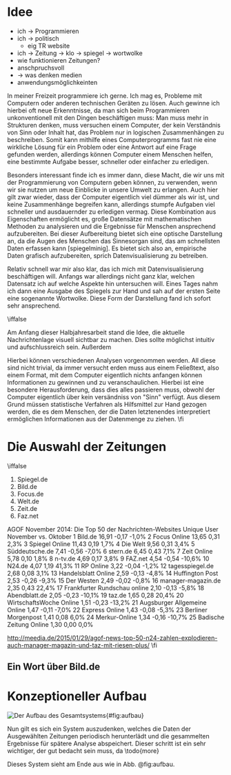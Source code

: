 # Idee
* ich -> Programmieren
* ich -> politisch
  * eig TR website
* ich -> Zeitung -> klo -> spiegel -> wortwolke
* wie funktionieren Zeitungen?
* anschpruchsvoll
* -> was denken medien
* anwendungsmöglichkeinten

In meiner Freizeit programmiere ich gerne. Ich mag es, Probleme mit Computern oder anderen technischen Geräten zu lösen. Auch gewinne ich hierbei oft neue Erkenntnisse, da man sich beim Programmieren unkonventionell mit den Dingen beschäftigen muss: Man muss mehr in Strukturen denken, muss versuchen einem Computer, der kein Verständnis von Sinn oder Inhalt hat, das Problem nur in logischen Zusammenhängen zu beschreiben. Somit kann mithilfe eines Computerprogramms fast nie eine wirkliche Lösung für ein Problem oder eine Antwort auf eine Frage gefunden werden, allerdings können Computer einem Menschen helfen, eine bestimmte Aufgabe besser, schneller oder einfacher zu erledigen.

Besonders interessant finde ich es immer dann, diese Macht, die wir uns mit der Programmierung von Computern geben können, zu verwenden, wenn wir sie nutzen um neue Einblicke in unsere Umwelt zu erlangen. Auch hier gilt zwar wieder, dass der Computer eigentlich viel dümmer als wir ist, und keine Zusammenhänge begreifen kann, allerdings stumpfe Aufgaben viel schneller und ausdauernder zu erledigen vermag. Diese Kombination aus Eigenschaften ermöglicht es, große Datensätze mit mathematischen Methoden zu analysieren und die Ergebnisse für Menschen ansprechend aufzubereiten. Bei dieser Aufbereitung bietet sich eine optische Darstellung an, da die Augen des Menschen das Sinnesorgan sind, das am schnellsten Daten erfassen kann [spiegelminig]. Es bietet sich also an, empirische Daten grafisch aufzubereiten, sprich Datenvisualisierung zu betreiben.

Relativ schnell war mir also klar, das ich mich mit Datenvisualisierung beschäftigen will. Anfangs war allerdings nicht ganz klar, welchen Datensatz ich auf welche Aspekte hin untersuchen will. Eines Tages nahm ich dann eine Ausgabe des Spiegels zur Hand und sah auf der ersten Seite eine sogenannte Wortwolke. Diese Form der Darstellung fand ich sofort sehr ansprechend.

\iffalse

Am Anfang dieser Halbjahresarbeit stand die Idee, die aktuelle Nachrichtenlage visuell sichtbar zu machen. Dies sollte möglichst intuitiv und aufschlussreich sein. Außerdem

Hierbei können verschiedenen Analysen vorgenommen werden. All diese sind nicht trivial, da immer versucht erden muss aus einem Feließtext, also einem Format, mit dem Computer eigentlich nichts anfangen können Informationen zu gewinnen und zu veranschaulichen. Hierbei ist eine besondere Herausforderung, dass dies alles passieren muss, obwohl der Computer eigentlich über kein versändniss von "Sinn" verfügt. Aus diesem Grund müssen statistische Verfahren als Hilfsmittel zur Hand gezogen werden, die es dem Menschen, der die Daten letztenendes interpretiert ermöglichen Informationen aus der Datenmenge zu ziehen.
\fi

# Die Auswahl der Zeitungen
\iffalse
1. Spiegel.de
2. Bild.de
3. Focus.de
4. Welt.de
5. Zeit.de
6. Faz.net



AGOF November 2014: Die Top 50 der Nachrichten-Websites
Unique User	November vs. Oktober
1	Bild.de	16,91	-0,17	-1,0%
2	Focus Online	13,65	0,31	2,3%
3	Spiegel Online	11,43	0,19	1,7%
4	Die Welt	9,56	0,31	3,4%
5	Süddeutsche.de	7,41	-0,56	-7,0%
6	stern.de	6,45	0,43	7,1%
7	Zeit Online	5,78	0,10	1,8%
8	n-tv.de	4,69	0,17	3,8%
9	FAZ.net	4,54	-0,54	-10,6%
10	N24.de	4,07	1,19	41,3%
11	RP Online	3,22	-0,04	-1,2%
12	tagesspiegel.de	2,68	0,08	3,1%
13	Handelsblatt Online	2,59	-0,13	-4,8%
14	Huffington Post	2,53	-0,26	-9,3%
15	Der Westen	2,49	-0,02	-0,8%
16	manager-magazin.de	2,35	0,43	22,4%
17	Frankfurter Rundschau online	2,10	-0,13	-5,8%
18	Abendblatt.de	2,05	-0,23	-10,1%
19	taz.de	1,65	0,28	20,4%
20	WirtschaftsWoche Online	1,51	-0,23	-13,2%
21	Augsburger Allgemeine Online	1,47	-0,11	-7,0%
22	Express Online	1,43	-0,08	-5,3%
23	Berliner Morgenpost	1,41	0,08	6,0%
24	Merkur-Online	1,34	-0,16	-10,7%
25	Badische Zeitung Online	1,30	0,00	0,0%

http://meedia.de/2015/01/29/agof-news-top-50-n24-zahlen-explodieren-auch-manager-magazin-und-taz-mit-riesen-plus/
\fi

## Ein Wort über Bild.de

# Konzeptioneller Aufbau

![Der Aufbau des Gesamtsystems](img/aufbau.png){#fig:aufbau}

Nun gilt es sich ein System auszudenken, welches die Daten der Ausgewählten Zeitungen periodisch herunterlädt und die gesammelten Ergebnisse für spätere Analyse abspeichert. Dieser schritt ist ein sehr wichtiger, der gut bedacht sein muss, da
\todo{more}

Dieses System sieht am Ende aus wie in Abb. @fig:aufbau.
